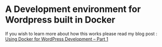 # A Development environment for Wordpress built in Docker

If you wish to learn more about how this works please read my blog post : 
[Using Docker for WordPress Development – Part 1](https://www.nimbusblog.co.za/using-docker-as-a-development-environment-for-wordpress-sites-part-1/)
